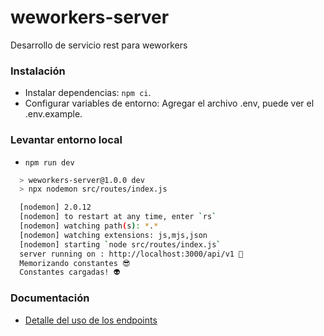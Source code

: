 # weworkers-server
Desarrollo de servicio rest para weworkers

### Instalación

- Instalar dependencias: `npm ci`.
- Configurar variables de entorno: Agregar el archivo .env, puede ver el .env.example.

### Levantar entorno local

- `npm run dev` 

```bash
  > weworkers-server@1.0.0 dev
  > npx nodemon src/routes/index.js

  [nodemon] 2.0.12
  [nodemon] to restart at any time, enter `rs`
  [nodemon] watching path(s): *.*
  [nodemon] watching extensions: js,mjs,json
  [nodemon] starting `node src/routes/index.js`
  server running on : http://localhost:3000/api/v1 💪
  Memorizando constantes 😎
  Constantes cargadas! 👽
```

### Documentación
- [Detalle del uso de los endpoints](https://documenter.getpostman.com/view/12705560/UUy39SJu)
